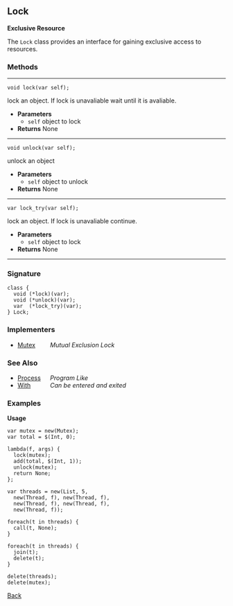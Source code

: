 Lock
----
__Exclusive Resource__

The `Lock` class provides an interface for gaining exclusive access to resources.


### Methods

-------------------------------

    void lock(var self);

lock an object. If lock is unavaliable wait until it is avaliable.

* __Parameters__
    * `self` object to lock
* __Returns__ None

------------------------------- 

    void unlock(var self);

unlock an object

* __Parameters__
    * `self` object to unlock
* __Returns__ None

------------------------------- 

    var lock_try(var self);

lock an object. If lock is unavaliable continue.

* __Parameters__
    * `self` object to lock
* __Returns__ None

------------------------------- 


### Signature


    class {
      void (*lock)(var);
      void (*unlock)(var);
      var  (*lock_try)(var);
    } Lock;
    

### Implementers

* <span style="width:75px; float:left;">[Mutex](mutex)</span> _Mutual Exclusion Lock_


### See Also

* <span style="width:75px; float:left;">[Process](process)</span> _Program Like_
* <span style="width:75px; float:left;">[With](with)</span> _Can be entered and exited_


### Examples

__Usage__

    var mutex = new(Mutex);
    var total = $(Int, 0);
    
    lambda(f, args) {
      lock(mutex);
      add(total, $(Int, 1));
      unlock(mutex);
      return None;
    };
    
    var threads = new(List, 5,
      new(Thread, f), new(Thread, f),
      new(Thread, f), new(Thread, f),
      new(Thread, f));
    
    foreach(t in threads) {
      call(t, None);
    }
    
    foreach(t in threads) {
      join(t);
      delete(t);
    }
    
    delete(threads);
    delete(mutex);

[Back](/documentation)
